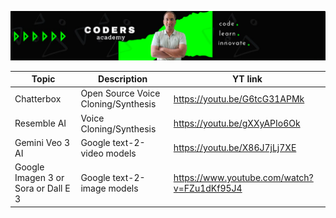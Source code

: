 

![CodersAcademy Banner](/img/banner.png)


Topic | Description  | YT link |
--- | --- | --- |
Chatterbox | Open Source Voice Cloning/Synthesis | https://youtu.be/G6tcG31APMk |
Resemble AI | Voice Cloning/Synthesis | https://youtu.be/gXXyAPIo6Ok |
Gemini Veo 3 AI | Google text-2-video models | https://youtu.be/X86J7jLj7XE |
Google Imagen 3 or Sora or Dall E 3 | Google text-2-image models |https://www.youtube.com/watch?v=FZu1dKf95J4|

